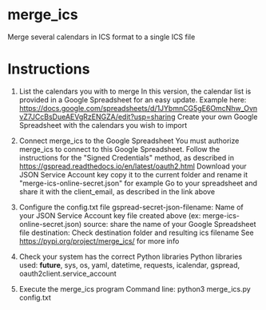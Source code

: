 # merge_ics
Merge several calendars in ICS format to a single ICS file

# Instructions 

1) List the calendars you with to merge
In this version, the calendar list is provided in a Google Spreadsheet for an easy update.
Example here: https://docs.google.com/spreadsheets/d/1JYbmnCG5gE6OmcNhw_OvnvZ7JCcBsDueAEVgRzENGZA/edit?usp=sharing
Create your own Google Spreadsheet with the calendars you wish to import

2) Connect merge_ics to the Google Spreadsheet
You must authorize merge_ics to connect to this Google Spreadsheet.
Follow the instructions for the "Signed Credentials" method, as described in https://gspread.readthedocs.io/en/latest/oauth2.html
Download your JSON Service Account key copy it to the current folder and rename it "merge-ics-online-secret.json" for example
Go to your spreadsheet and share it with the client_email, as described in the link above

3) Configure the config.txt file
gspread-secret-json-filename: Name of your JSON Service Account key file created above (ex: merge-ics-online-secret.json)
source: share the name of your Google Spreadsheet file
destination: Check destination folder and resulting ics filename
See https://pypi.org/project/merge_ics/ for more info

4) Check your system has the correct Python libraries
Python libraries used: __future__, sys, os, yaml, datetime, requests, icalendar, gspread, oauth2client.service_account 

5) Execute the merge_ics program
Command line: python3 merge_ics.py config.txt

